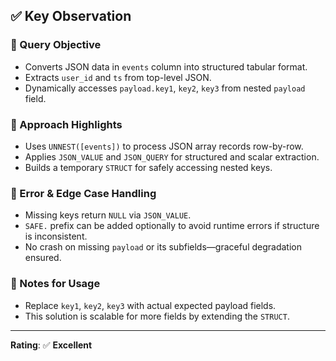 ## ✅ Key Observation

### 🔹 Query Objective
- Converts JSON data in `events` column into structured tabular format.
- Extracts `user_id` and `ts` from top-level JSON.
- Dynamically accesses `payload.key1`, `key2`, `key3` from nested `payload` field.

### 🔹 Approach Highlights
- Uses `UNNEST([events])` to process JSON array records row-by-row.
- Applies `JSON_VALUE` and `JSON_QUERY` for structured and scalar extraction.
- Builds a temporary `STRUCT` for safely accessing nested keys.

### 🔹 Error & Edge Case Handling
- Missing keys return `NULL` via `JSON_VALUE`.
- `SAFE.` prefix can be added optionally to avoid runtime errors if structure is inconsistent.
- No crash on missing `payload` or its subfields—graceful degradation ensured.

### 🔹 Notes for Usage
- Replace `key1`, `key2`, `key3` with actual expected payload fields.
- This solution is scalable for more fields by extending the `STRUCT`.

---

**Rating**: ✅ **Excellent**
